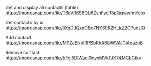 Get and display all contacts (table)
https://monosnap.com/file/T6aVR6S6QL6ZsnFycR3pQqwwfmYcox

Get contacts by id
https://monosnap.com/file/liXgDJQxnOEo7NYS9R2HLkZ2CPudUO

Add contact
https://monosnap.com/file/MPZaENplRPSbRhA68iWVAlGiAoazn8

Remove contact
https://monosnap.com/file/bFgi5DiWaol0oyxMVkTJK74MCbGtkv
